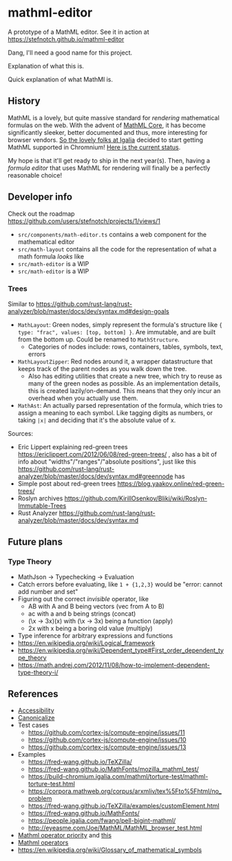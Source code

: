 # mathml-editor

A prototype of a MathML editor. See it in action at https://stefnotch.github.io/mathml-editor

Dang, I'll need a good name for this project. 

Explanation of what this is.

Quick explanation of what MathMl is.

## History

MathML is a lovely, but quite massive standard for _rendering_ mathematical formulas on the web.
With the advent of [MathML Core](https://w3c.github.io/mathml-core/#introduction), it has become significantly sleeker, better documented and thus, more interesting for browser vendors. [So the lovely folks at Igalia](https://mathml.igalia.com/) decided to start getting MathML supported in Chromnium! [Here is the current status](https://chromestatus.com/feature/5240822173794304).

My hope is that it'll get ready to ship in the next year(s). Then, having a _formula editor_ that uses MathML for rendering will finally be a perfectly reasonable choice!

## Developer info

Check out the roadmap https://github.com/users/stefnotch/projects/1/views/1

- `src/components/math-editor.ts` contains a web component for the mathematical editor
- `src/math-layout` contains all the code for the representation of what a math formula _looks_ like
- `src/math-editor` is a WIP
- `src/math-editor` is a WIP

### Trees

Similar to https://github.com/rust-lang/rust-analyzer/blob/master/docs/dev/syntax.md#design-goals

- `MathLayout`: Green nodes, simply represent the formula's structure like `{ type: "frac", values: [top, bottom] }`. Are immutable, and are built from the bottom up. Could be renamed to `MathStructure`.
  - Categories of nodes include: rows, containers, tables, symbols, text, errors
- `MathLayoutZipper`: Red nodes around it, a wrapper datastructure that keeps track of the parent nodes as you walk down the tree.
  - Also has editing utilities that create a new tree, which try to reuse as many of the green nodes as possible. As an implementation details, this is created lazily/on-demand. This means that they only incur an overhead when you actually use them.
- `MathAst`: An actually parsed representation of the formula, which tries to assign a meaning to each symbol. Like tagging digits as numbers, or taking `|x|` and deciding that it's the absolute value of x.

Sources:

- Eric Lippert explaining red-green trees https://ericlippert.com/2012/06/08/red-green-trees/ , also has a bit of info about "widths"/"ranges"/"absolute positions", just like this https://github.com/rust-lang/rust-analyzer/blob/master/docs/dev/syntax.md#greennode has
- Simple post about red-green trees https://blog.yaakov.online/red-green-trees/
- Roslyn archives https://github.com/KirillOsenkov/Bliki/wiki/Roslyn-Immutable-Trees
- Rust Analyzer https://github.com/rust-lang/rust-analyzer/blob/master/docs/dev/syntax.md

## Future plans



### Type Theory

- MathJson -> Typechecking -> Evaluation
- Catch errors before evaluating, like `1 + {1,2,3}` would be "error: cannot add number and set"
- Figuring out the correct _invisible_ operator, like
  - AB with A and B being vectors (vec from A to B)
  - ac with a and b being strings (concat)
  - (\x -> 3x)(x) with (\x -> 3x) being a function (apply)
  - 2x with x being a boring old value (multiply)
- Type inference for arbitrary expressions and functions
- https://en.wikipedia.org/wiki/Logical_framework
- https://en.wikipedia.org/wiki/Dependent_type#First_order_dependent_type_theory
- https://math.andrej.com/2012/11/08/how-to-implement-dependent-type-theory-i/

## References

- [Accessibility](https://www.hawkeslearning.com/Accessibility/guides/mathml_content.html#workNotes)
- [Canonicalize](https://github.com/NSoiffer/MathCAT/blob/main/src/canonicalize.rs)
- Test cases
  - https://github.com/cortex-js/compute-engine/issues/11
  - https://github.com/cortex-js/compute-engine/issues/10
  - https://github.com/cortex-js/compute-engine/issues/13
- Examples
  - https://fred-wang.github.io/TeXZilla/
  - https://fred-wang.github.io/MathFonts/mozilla_mathml_test/
  - https://build-chromium.igalia.com/mathml/torture-test/mathml-torture-test.html
  - https://corpora.mathweb.org/corpus/arxmliv/tex%5Fto%5Fhtml/no_problem
  - https://fred-wang.github.io/TeXZilla/examples/customElement.html
  - https://fred-wang.github.io/MathFonts/
  - https://people.igalia.com/fwang/pell-bigint-mathml/
  - http://eyeasme.com/Joe/MathML/MathML_browser_test.html
- [Mathml operator priority](https://github.com/w3c/mathml/issues/161) and [this](https://www.w3.org/TR/MathML3/appendixc.html)
- [Mathml operators](https://w3c.github.io/mathml-core/#operator-tables)
- https://en.wikipedia.org/wiki/Glossary_of_mathematical_symbols
